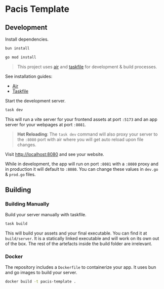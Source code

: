# Pacis Template

## Development

Install dependencies.

```sh
bun install
```

```sh
go mod install
```

> This project uses [air](https://github.com/air-verse/air) and [taskfile](https://taskfile.dev/) for development & build processes.

See installation guides:

- [Air](https://github.com/air-verse/air?tab=readme-ov-file#installation)
- [Taskfile](https://taskfile.dev/docs/installation)

Start the development server.

```sh
task dev
```

This will run a vite server for your frontend assets at port `:5173` and an app server for your webpages at port `:8081`.

> **Hot Reloading**: The `task dev` command will also proxy your server to the `:8080` port with air where you will get auto reload upon file changes.

Visit [http://localhost:8080](http://localhost:8080) and see your website.

While in development, the app will run on port `:8081` with a `:8080` proxy and in production it will default to `:8080`. You can change these values in `dev.go` & `prod.go` files.

## Building

### Building Manually

Build your server manually with taskfile.

```sh
task build
```

This will build your assets and your final executable. You can find it at `build/server`. It is a statically linked executable and will work on its own out of the box. The rest of the artefacts inside the build folder are irrelevant.

### Docker

The repository includes a `Dockerfile` to containerize your app. It uses bun and go images to build your server.

```sh
docker build -t pacis-template .
```